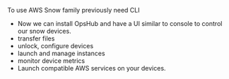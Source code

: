 To use AWS Snow family previously need CLI
- Now we can install OpsHub and have a UI similar to console to control our snow devices.
- transfer files 
- unlock, configure devices 
- launch and manage instances 
- monitor device metrics 
- Launch compatible AWS services on your devices.